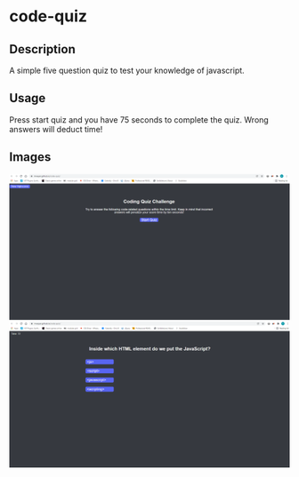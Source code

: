 # code-quiz

## Description

A simple five question quiz to test your knowledge of javascript.  

## Usage

Press start quiz and you have 75 seconds to complete the quiz.  Wrong answers will deduct time!

## Images
![Alt text](https://github.com/mweyer/code-quiz/blob/main/Images/quiz-ss.png)
![Alt text](https://github.com/mweyer/code-quiz/blob/main/Images/quiz2-ss.png)
